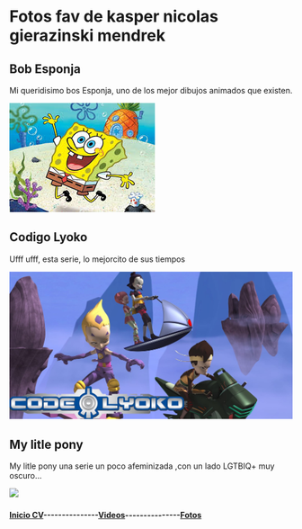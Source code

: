 <h1>Fotos fav de kasper nicolas gierazinski mendrek</h1>

<h2>Bob Esponja</h2>

Mi queridisimo bos Esponja, uno de los mejor dibujos animados que existen.

![](./fotos/bobesparrago.jpg)


<h2>Codigo Lyoko</h2>

Ufff ufff, esta serie, lo mejorcito de sus tiempos

![](./fotos/codigolyoko.jpg)


<h2>My litle pony</h2>

My litle pony una serie un poco afeminizada ,con un lado LGTBIQ+ muy oscuro...

![](./fotos/ponys.jpg)














#### [Inicio CV](README.md)---------------[Videos](videos.md)---------------[Fotos](fotos.md)

